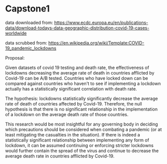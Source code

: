 # Capstone1
data downloaded from: https://www.ecdc.europa.eu/en/publications-data/download-todays-data-geographic-distribution-covid-19-cases-worldwide

data scrubbed from: https://en.wikipedia.org/wiki/Template:COVID-19_pandemic_lockdowns


Proposal:

Given datasets of covid 19 testing and death rate, the effectiveness of lockdowns decreasing the average rate of death in countries afflicted by Covid-19 can be A/B tested. Countries who have locked down can be compared against countries who haven't to see if implementing a lockdown actually has a statistically significant correlation with death rate. 

The hypothesis: lockdowns statistically significantly decrease the average rate of death of countries affected by Covid-19. Therefore, the null hypothesis is that there is no significant relationship in the implementation of a lockdown on the average death rate of those countries.

This research would be most insightful for any governing body in deciding which precautions should be considered when combating a pandemic (or at least mitigating the casualties in the situation). If there is indeed a statistically significant relationship between implementing any form of lockdown, it can be assumed continuing or enforcing stricter lockdowns would further contain the spread of the virus and continue to decrease the average death rate in countries afflicted by Covid-19.
